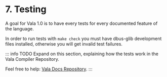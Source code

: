 # 7. Testing

A goal for Vala 1.0 is to have every tests for every documented feature
of the language.

In order to run tests with `make check` you must have dbus-glib
development files installed, otherwise you will get invalid test
failures.

::: info TODO
Expand on this section, explaining how the tests work in the Vala
Compiler Repository.

Feel free to help: [Vala Docs Repository](https://github.com/vala-lang/vala-docs).
:::
